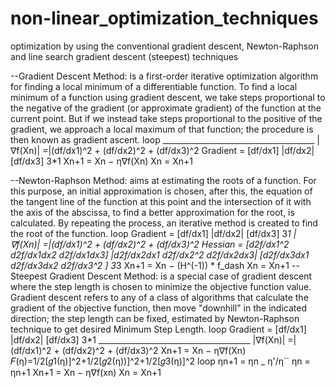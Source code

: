 # non-linear_optimization_techniques
optimization by using the conventional gradient descent, Newton-Raphson and line search gradient descent (steepest) techniques


--Gradient Descent Method: is a first-order iterative optimization algorithm for finding a local minimum of a differentiable function. To find a local minimum of a function using gradient descent, we take steps proportional to the negative of the gradient (or approximate gradient) of the function at the current point. But if we instead take steps proportional to the positive of the gradient, we approach a local maximum of that function; the procedure is then known as gradient ascent.
loop
               ______________________________________
    |∇f(Xn)| =|(df/dx1)^2 + (df/dx2)^2 + (df/dx3)^2
    Gradient = [df/dx1]
               |df/dx2|
               [df/dx3]
                      3*1
    Xn+1 = Xn − η∇f(Xn)
    Xn = Xn+1

--Newton-Raphson Method: aims at estimating the roots of a function. For this purpose, an initial approximation is chosen, after this, the equation of the tangent line of the function at this point and the intersection of it with the axis of the abscissa, to find a better approximation for the root, is calculated.
By repeating the process, an iterative method is created to find the root of the function.
loop
    Gradient = [df/dx1]
               |df/dx2|
               [df/dx3]
                      3*1
    |∇f(Xn)| =|(df/dx1)^2 + (df/dx2)^2 + (df/dx3)^2
    Hessian = [d2f/dx1^2   d2f/dx1dx2  d2f/dx1dx3]
              |d2f/dx2dx1  d2f/dx2^2   d2f/dx2dx3|
              [d2f/dx3dx1  d2f/dx3dx2  d2f/dx3^2 ]
                                                 3*3
    Xn+1 = Xn − (H^(-1)) * f_dash
    Xn = Xn+1
--Steepest Gradient Descent Method: is a special case of gradient descent where the step length is chosen to minimize the objective function value. Gradient descent refers to any of a class of algorithms that calculate the gradient of the objective function, then move "downhill" in the indicated direction; the step length can be fixed, estimated by Newton-Raphson technique to get desired Minimum Step Length.
loop 
    Gradient = [df/dx1]
               |df/dx2|
               [df/dx3]
                     3*1
            ______________________________________
    |∇f(Xn)| =|(df/dx1)^2 + (df/dx2)^2 + (df/dx3)^2
    Xn+1 = Xn − η∇f(Xn)
    𝐹(η)=1/2[𝑔1(η)]^2+1/2[𝑔2(η))]^2+1/2[𝑔3(η)]^2
    loop
        ηn+1 = ηn _ η'/η``
        ηn = ηn+1 
    Xn+1 = Xn − η∇f(xn)
    Xn = Xn+1 
